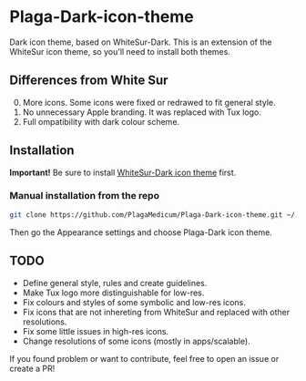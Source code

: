 # Plaga-Dark-icon-theme

Dark icon theme, based on WhiteSur-Dark.
This is an extension of the WhiteSur icon theme, so you'll need
to install both themes.

## Differences from White Sur

0. More icons. Some icons were fixed or redrawed to fit general style.
1. No unnecessary Apple branding. It was replaced with Tux logo.
2. Full ompatibility with dark colour scheme.

## Installation

**Important!** Be sure to install
[WhiteSur-Dark icon theme](https://github.com/vinceliuice/WhiteSur-icon-theme) first.

### Manual installation from the repo

```bash
git clone https://github.com/PlagaMedicum/Plaga-Dark-icon-theme.git ~/.local/share/icons/Plaga-Dark
```

Then go the Appearance settings and choose Plaga-Dark icon theme.

## TODO

- Define general style, rules and create guidelines.
- Make Tux logo more distinguishable for low-res.
- Fix colours and styles of some symbolic and low-res icons.
- Fix icons that are not inhereting from WhiteSur and replaced with other resolutions.
- Fix some little issues in high-res icons.
- Change resolutions of some icons (mostly in apps/scalable).

If you found problem or want to contribute,
feel free to open an issue or create a PR!

